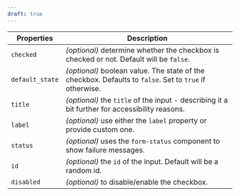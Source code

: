 ```yaml
---
draft: true
---
```


| Properties      | Description                                                                                             |
| --------------- | ------------------------------------------------------------------------------------------------------- |
| `checked`       | _(optional)_ determine whether the checkbox is checked or not. Default will be `false`.                 |
| `default_state` | _(optional)_ boolean value. The state of the checkbox. Defaults to `false`. Set to `true` if otherwise. |
| `title`         | _(optional)_ the `title` of the input - describing it a bit further for accessibility reasons.          |
| `label`         | _(optional)_ use either the `label` property or provide custom one.                                     |
| `status`        | _(optional)_ uses the `form-status` component to show failure messages.                                 |
| `id`            | _(optional)_ the `id` of the input. Default will be a random id.                                        |
| `disabled`      | _(optional)_ to disable/enable the checkbox.                                                            |
